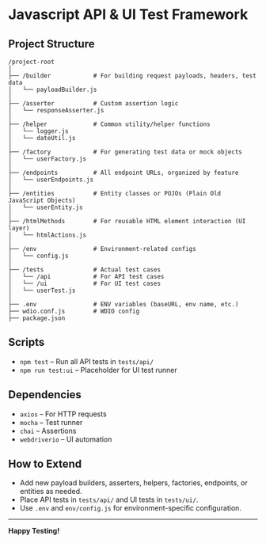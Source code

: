 # Javascript API & UI Test Framework

## Project Structure

```
/project-root
│
├── /builder            # For building request payloads, headers, test data
│   └── payloadBuilder.js
│
├── /asserter           # Custom assertion logic
│   └── responseAsserter.js
│
├── /helper             # Common utility/helper functions
│   └── logger.js
│   └── dateUtil.js
│
├── /factory            # For generating test data or mock objects
│   └── userFactory.js
│
├── /endpoints          # All endpoint URLs, organized by feature
│   └── userEndpoints.js
│
├── /entities           # Entity classes or POJOs (Plain Old JavaScript Objects)
│   └── userEntity.js
│
├── /htmlMethods        # For reusable HTML element interaction (UI layer)
│   └── htmlActions.js
│
├── /env                # Environment-related configs
│   └── config.js
│
├── /tests              # Actual test cases
│   └── /api            # For API test cases
│   └── /ui             # For UI test cases
│   └── userTest.js
│
├── .env                # ENV variables (baseURL, env name, etc.)
├── wdio.conf.js        # WDIO config
├── package.json
```

## Scripts
- `npm test` – Run all API tests in `tests/api/`
- `npm run test:ui` – Placeholder for UI test runner

## Dependencies
- `axios` – For HTTP requests
- `mocha` – Test runner
- `chai` – Assertions
- `webdriverio` – UI automation

## How to Extend
- Add new payload builders, asserters, helpers, factories, endpoints, or entities as needed.
- Place API tests in `tests/api/` and UI tests in `tests/ui/`.
- Use `.env` and `env/config.js` for environment-specific configuration.

---

**Happy Testing!** 
